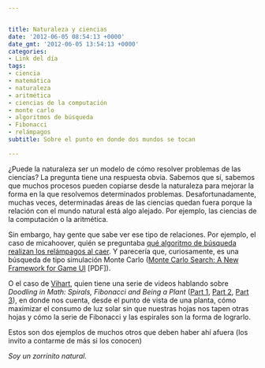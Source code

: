 ```yaml
---


title: Naturaleza y ciencias
date: '2012-06-05 08:54:13 +0000'
date_gmt: '2012-06-05 13:54:13 +0000'
categories:
- Link del día
tags:
- ciencia
- matemática
- naturaleza
- aritmética
- ciencias de la computación
- monte carlo
- algoritmos de búsqueda
- Fibonacci
- relámpagos
subtitle: Sobre el punto en donde dos mundos se tocan

---
```



¿Puede la naturaleza ser un modelo de cómo resolver problemas de las ciencias? La pregunta tiene una respuesta obvia. Sabemos que sí, sabemos que muchos procesos pueden copiarse desde la naturaleza para mejorar la forma en la que resolvemos determinados problemas. Desafortunadamente, muchas veces, determinadas áreas de las ciencias quedan fuera porque la relación con el mundo natural está algo alejado. Por ejemplo, las ciencias de la computación o la aritmética.

Sin embargo, hay gente que sabe ver ese tipo de relaciones. Por ejemplo, el caso de micahoover, quién se preguntaba [qué algoritmo de búsqueda realizan los relámpagos al caer](http://physics.stackexchange.com/questions/28311/can-lightning-be-used-to-solve-np-complete-problems). Y parecería que, curiosamente, es una búsqueda de tipo simulación Monte Carlo ([Monte Carlo Search: A New Framework for Game UI](http://www.aaai.org/Papers/AIIDE/2008/AIIDE08-036.pdf) [PDF]).

O el caso de [Vihart](http://www.youtube.com/user/Vihart), quien tiene una serie de videos hablando sobre _Doodling in Math: Spirals, Fibonacci and Being a Plant_ ([Part 1](http://www.youtube.com/watch?v=ahXIMUkSXX0), [Part 2](http://www.youtube.com/watch?v=lOIP_Z_-0Hs), [Part 3](http://www.youtube.com/watch?v=14-NdQwKz9w)), en donde nos cuenta, desde el punto de vista de una planta, cómo maximizar el consumo de luz solar sin que nuestras hojas nos tapen otras hojas y cómo la serie de Fibonacci y las espirales son la forma de lograrlo.

Estos son dos ejemplos de muchos otros que deben haber ahí afuera (los invito a contarme de más si los conocen)

_Soy un zorrinito natural._
